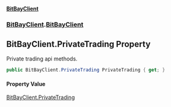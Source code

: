 #### [BitBayClient](./index.md 'index')
### [BitBayClient](./BitBayClient.md 'BitBayClient').[BitBayClient](./BitBayClient-BitBayClient.md 'BitBayClient.BitBayClient')
## BitBayClient.PrivateTrading Property
Private trading api methods.  
```csharp
public BitBayClient.PrivateTrading PrivateTrading { get; }
```
#### Property Value
[BitBayClient.PrivateTrading](https://docs.microsoft.com/en-us/dotnet/api/BitBayClient.PrivateTrading 'BitBayClient.PrivateTrading')  
